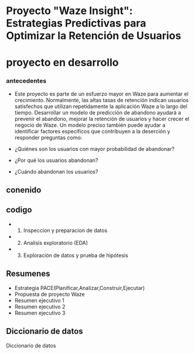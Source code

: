 # Proyecto "Waze Insight": Estrategias Predictivas para Optimizar la Retención de Usuarios


# **proyecto en desarrollo**

### antecedentes 
- Este proyecto es parte de un esfuerzo mayor en Waze para aumentar el crecimiento. Normalmente, las altas tasas de retención indican usuarios satisfechos que utilizan repetidamente la aplicación Waze a lo largo del tiempo. Desarrollar un modelo de predicción de abandono ayudará a prevenir el abandono, mejorar la retención de usuarios y hacer crecer el negocio de Waze. Un modelo preciso también puede ayudar a identificar factores específicos que contribuyen a la deserción y responder preguntas como: 
 - ¿Quiénes son los usuarios con mayor probabilidad de abandonar?

 - ¿Por qué los usuarios abandonan? 

 - ¿Cuándo abandonan los usuarios? 


## conenido 

## codigo
- 1. Inspeccion y preparacion de datos
- 2. Analisis exploratorio (EDA)
- 3. Exploración de datos y prueba de hipótesis

## Resumenes 
- Estrategia PACE(Planificar,Analizar,Construir,Ejecutar)
- Propuesta de proyecto Waze
- Resumen ejecutivo 1
- Resumen ejecutivo 2
- Resumen ejecutivo 3

## Diccionario de datos 
Diccionario de datos
